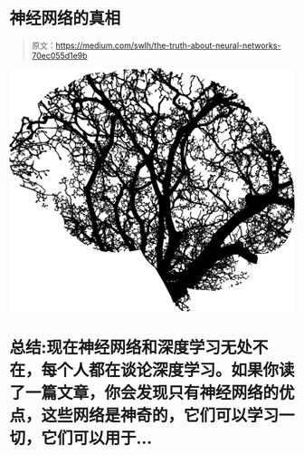 # 神经网络的真相

> 原文：<https://medium.com/swlh/the-truth-about-neural-networks-70ec055d1e9b>

![](img/56d6cea5d07e4bcbd3d3de17d563c316.png)

# 总结:现在神经网络和深度学习无处不在，每个人都在谈论深度学习。如果你读了一篇文章，你会发现只有神经网络的优点，这些网络是神奇的，它们可以学习一切，它们可以用于…